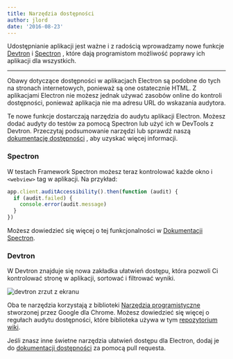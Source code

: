 ```yaml
---
title: Narzędzia dostępności
author: jlord
date: '2016-08-23'
---
```


Udostępnianie aplikacji jest ważne i z radością wprowadzamy nowe funkcje [Devtron](https://electronjs.org/devtron) i [Spectron](https://electronjs.org/spectron) , które dają programistom możliwość poprawy ich aplikacji dla wszystkich.

---

Obawy dotyczące dostępności w aplikacjach Electron są podobne do tych na stronach internetowych, ponieważ są one ostatecznie HTML. Z aplikacjami Electron nie możesz jednak używać zasobów online do kontroli dostępności, ponieważ aplikacja nie ma adresu URL do wskazania audytora.

Te nowe funkcje dostarczają narzędzia do audytu aplikacji Electron. Możesz dodać audyty do testów za pomocą Spectron lub użyć ich w DevTools z Devtron. Przeczytaj podsumowanie narzędzi lub sprawdź naszą [dokumentację dostępności](https://electronjs.org/docs/tutorial/accessibility/) , aby uzyskać więcej informacji.

### Spectron

W testach Framework Spectron możesz teraz kontrolować każde okno i `<webview>` tag w aplikacji. Na przykład:

```javascript
app.client.auditAccessibility().then(function (audit) {
  if (audit.failed) {
    console.error(audit.message)
  }
})
```

Możesz dowiedzieć się więcej o tej funkcjonalności w [Dokumentacji Spectron](https://github.com/electron/spectron#accessibility-testing).

### Devtron

W Devtron znajduje się nowa zakładka ułatwień dostępu, która pozwoli Ci kontrolować stronę w aplikacji, sortować i filtrować wyniki.

![devtron zrzut z ekranu](https://cloud.githubusercontent.com/assets/1305617/17156618/9f9bcd72-533f-11e6-880d-389115f40a2a.png)

Oba te narzędzia korzystają z biblioteki [Narzędzia programistyczne](https://github.com/GoogleChrome/accessibility-developer-tools) stworzonej przez Google dla Chrome. Możesz dowiedzieć się więcej o regułach audytu dostępności, które biblioteka używa w tym [repozytorium wiki](https://github.com/GoogleChrome/accessibility-developer-tools/wiki/Audit-Rules).

Jeśli znasz inne świetne narzędzia ułatwień dostępu dla Electron, dodaj je do [dokumentacji dostępności](https://electronjs.org/docs/tutorial/accessibility/) za pomocą pull requesta.

